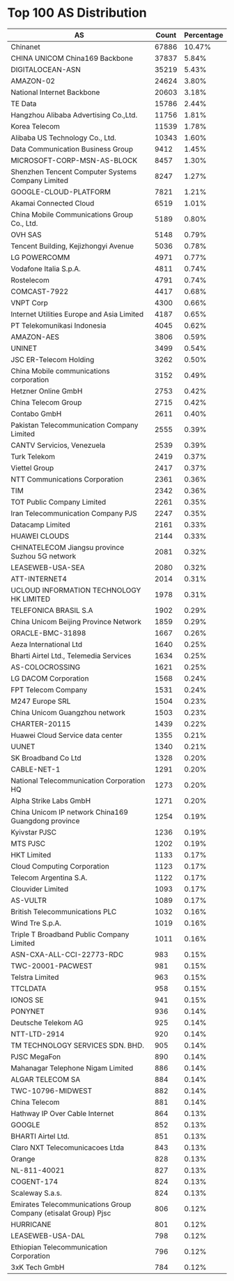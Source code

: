 # Top 100 AS Distribution
| AS | Count | Percentage |
|----|----|----|
| Chinanet | 67886 | 10.47% |
| CHINA UNICOM China169 Backbone | 37837 | 5.84% |
| DIGITALOCEAN-ASN | 35219 | 5.43% |
| AMAZON-02 | 24624 | 3.80% |
| National Internet Backbone | 20603 | 3.18% |
| TE Data | 15786 | 2.44% |
| Hangzhou Alibaba Advertising Co.,Ltd. | 11756 | 1.81% |
| Korea Telecom | 11539 | 1.78% |
| Alibaba US Technology Co., Ltd. | 10343 | 1.60% |
| Data Communication Business Group | 9412 | 1.45% |
| MICROSOFT-CORP-MSN-AS-BLOCK | 8457 | 1.30% |
| Shenzhen Tencent Computer Systems Company Limited | 8247 | 1.27% |
| GOOGLE-CLOUD-PLATFORM | 7821 | 1.21% |
| Akamai Connected Cloud | 6519 | 1.01% |
| China Mobile Communications Group Co., Ltd. | 5189 | 0.80% |
| OVH SAS | 5148 | 0.79% |
| Tencent Building, Kejizhongyi Avenue | 5036 | 0.78% |
| LG POWERCOMM | 4971 | 0.77% |
| Vodafone Italia S.p.A. | 4811 | 0.74% |
| Rostelecom | 4791 | 0.74% |
| COMCAST-7922 | 4417 | 0.68% |
| VNPT Corp | 4300 | 0.66% |
| Internet Utilities Europe and Asia Limited | 4187 | 0.65% |
| PT Telekomunikasi Indonesia | 4045 | 0.62% |
| AMAZON-AES | 3806 | 0.59% |
| UNINET | 3499 | 0.54% |
| JSC ER-Telecom Holding | 3262 | 0.50% |
| China Mobile communications corporation | 3152 | 0.49% |
| Hetzner Online GmbH | 2753 | 0.42% |
| China Telecom Group | 2715 | 0.42% |
| Contabo GmbH | 2611 | 0.40% |
| Pakistan Telecommunication Company Limited | 2555 | 0.39% |
| CANTV Servicios, Venezuela | 2539 | 0.39% |
| Turk Telekom | 2419 | 0.37% |
| Viettel Group | 2417 | 0.37% |
| NTT Communications Corporation | 2361 | 0.36% |
| TIM | 2342 | 0.36% |
| TOT Public Company Limited | 2261 | 0.35% |
| Iran Telecommunication Company PJS | 2247 | 0.35% |
| Datacamp Limited | 2161 | 0.33% |
| HUAWEI CLOUDS | 2144 | 0.33% |
| CHINATELECOM Jiangsu province Suzhou 5G network | 2081 | 0.32% |
| LEASEWEB-USA-SEA | 2080 | 0.32% |
| ATT-INTERNET4 | 2014 | 0.31% |
| UCLOUD INFORMATION TECHNOLOGY HK LIMITED | 1978 | 0.31% |
| TELEFONICA BRASIL S.A | 1902 | 0.29% |
| China Unicom Beijing Province Network | 1859 | 0.29% |
| ORACLE-BMC-31898 | 1667 | 0.26% |
| Aeza International Ltd | 1640 | 0.25% |
| Bharti Airtel Ltd., Telemedia Services | 1634 | 0.25% |
| AS-COLOCROSSING | 1621 | 0.25% |
| LG DACOM Corporation | 1568 | 0.24% |
| FPT Telecom Company | 1531 | 0.24% |
| M247 Europe SRL | 1504 | 0.23% |
| China Unicom Guangzhou network | 1503 | 0.23% |
| CHARTER-20115 | 1439 | 0.22% |
| Huawei Cloud Service data center | 1355 | 0.21% |
| UUNET | 1340 | 0.21% |
| SK Broadband Co Ltd | 1328 | 0.20% |
| CABLE-NET-1 | 1291 | 0.20% |
| National Telecommunication Corporation HQ | 1273 | 0.20% |
| Alpha Strike Labs GmbH | 1271 | 0.20% |
| China Unicom IP network China169 Guangdong province | 1254 | 0.19% |
| Kyivstar PJSC | 1236 | 0.19% |
| MTS PJSC | 1202 | 0.19% |
| HKT Limited | 1133 | 0.17% |
| Cloud Computing Corporation | 1123 | 0.17% |
| Telecom Argentina S.A. | 1122 | 0.17% |
| Clouvider Limited | 1093 | 0.17% |
| AS-VULTR | 1089 | 0.17% |
| British Telecommunications PLC | 1032 | 0.16% |
| Wind Tre S.p.A. | 1019 | 0.16% |
| Triple T Broadband Public Company Limited | 1011 | 0.16% |
| ASN-CXA-ALL-CCI-22773-RDC | 983 | 0.15% |
| TWC-20001-PACWEST | 981 | 0.15% |
| Telstra Limited | 963 | 0.15% |
| TTCLDATA | 958 | 0.15% |
| IONOS SE | 941 | 0.15% |
| PONYNET | 936 | 0.14% |
| Deutsche Telekom AG | 925 | 0.14% |
| NTT-LTD-2914 | 920 | 0.14% |
| TM TECHNOLOGY SERVICES SDN. BHD. | 905 | 0.14% |
| PJSC MegaFon | 890 | 0.14% |
| Mahanagar Telephone Nigam Limited | 886 | 0.14% |
| ALGAR TELECOM SA | 884 | 0.14% |
| TWC-10796-MIDWEST | 882 | 0.14% |
| China Telecom | 881 | 0.14% |
| Hathway IP Over Cable Internet | 864 | 0.13% |
| GOOGLE | 852 | 0.13% |
| BHARTI Airtel Ltd. | 851 | 0.13% |
| Claro NXT Telecomunicacoes Ltda | 843 | 0.13% |
| Orange | 828 | 0.13% |
| NL-811-40021 | 827 | 0.13% |
| COGENT-174 | 824 | 0.13% |
| Scaleway S.a.s. | 824 | 0.13% |
| Emirates Telecommunications Group Company (etisalat Group) Pjsc | 806 | 0.12% |
| HURRICANE | 801 | 0.12% |
| LEASEWEB-USA-DAL | 798 | 0.12% |
| Ethiopian Telecommunication Corporation | 796 | 0.12% |
| 3xK Tech GmbH | 784 | 0.12% |
